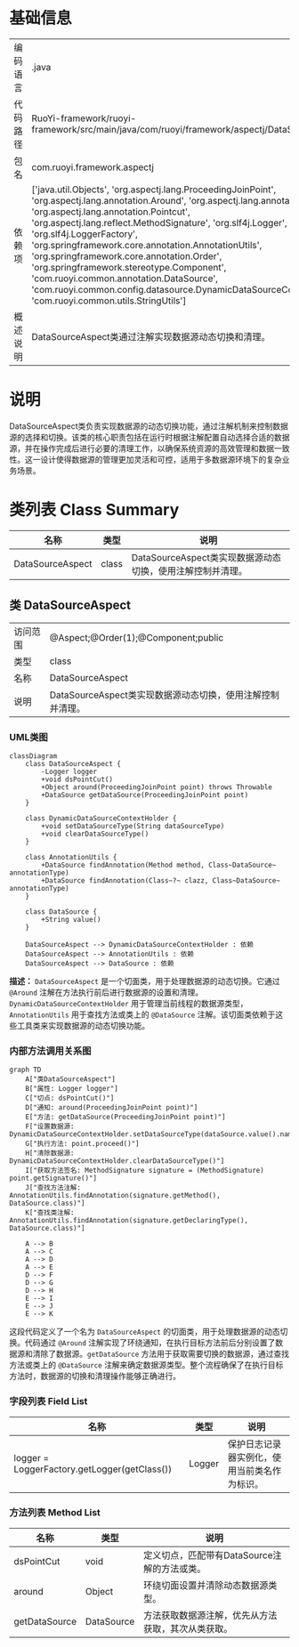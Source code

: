# 基础信息

|      |      |
|------|------|
| 编码语言 | .java |
| 代码路径 | RuoYi-framework/ruoyi-framework/src/main/java/com/ruoyi/framework/aspectj/DataSourceAspect.java |
| 包名 | com.ruoyi.framework.aspectj |
| 依赖项 | ['java.util.Objects', 'org.aspectj.lang.ProceedingJoinPoint', 'org.aspectj.lang.annotation.Around', 'org.aspectj.lang.annotation.Aspect', 'org.aspectj.lang.annotation.Pointcut', 'org.aspectj.lang.reflect.MethodSignature', 'org.slf4j.Logger', 'org.slf4j.LoggerFactory', 'org.springframework.core.annotation.AnnotationUtils', 'org.springframework.core.annotation.Order', 'org.springframework.stereotype.Component', 'com.ruoyi.common.annotation.DataSource', 'com.ruoyi.common.config.datasource.DynamicDataSourceContextHolder', 'com.ruoyi.common.utils.StringUtils'] |
| 概述说明 | DataSourceAspect类通过注解实现数据源动态切换和清理。 |

# 说明

DataSourceAspect类负责实现数据源的动态切换功能，通过注解机制来控制数据源的选择和切换。该类的核心职责包括在运行时根据注解配置自动选择合适的数据源，并在操作完成后进行必要的清理工作，以确保系统资源的高效管理和数据一致性。这一设计使得数据源的管理更加灵活和可控，适用于多数据源环境下的复杂业务场景。

# 类列表 Class Summary

| 名称   | 类型  | 说明 |
|-------|------|-------------|
| DataSourceAspect | class | DataSourceAspect类实现数据源动态切换，使用注解控制并清理。 |



## 类 DataSourceAspect

|      |      |
|------|------|
| 访问范围 | @Aspect;@Order(1);@Component;public |
| 类型 | class |
| 名称 | DataSourceAspect |
| 说明 | DataSourceAspect类实现数据源动态切换，使用注解控制并清理。 |


### UML类图

```mermaid
classDiagram
    class DataSourceAspect {
        -Logger logger
        +void dsPointCut()
        +Object around(ProceedingJoinPoint point) throws Throwable
        +DataSource getDataSource(ProceedingJoinPoint point)
    }

    class DynamicDataSourceContextHolder {
        +void setDataSourceType(String dataSourceType)
        +void clearDataSourceType()
    }

    class AnnotationUtils {
        +DataSource findAnnotation(Method method, Class~DataSource~ annotationType)
        +DataSource findAnnotation(Class~?~ clazz, Class~DataSource~ annotationType)
    }

    class DataSource {
        +String value()
    }

    DataSourceAspect --> DynamicDataSourceContextHolder : 依赖
    DataSourceAspect --> AnnotationUtils : 依赖
    DataSourceAspect --> DataSource : 依赖
```

**描述：**
`DataSourceAspect` 是一个切面类，用于处理数据源的动态切换。它通过 `@Around` 注解在方法执行前后进行数据源的设置和清理。`DynamicDataSourceContextHolder` 用于管理当前线程的数据源类型，`AnnotationUtils` 用于查找方法或类上的 `@DataSource` 注解。该切面类依赖于这些工具类来实现数据源的动态切换功能。


### 内部方法调用关系图

```mermaid
graph TD
    A["类DataSourceAspect"]
    B["属性: Logger logger"]
    C["切点: dsPointCut()"]
    D["通知: around(ProceedingJoinPoint point)"]
    E["方法: getDataSource(ProceedingJoinPoint point)"]
    F["设置数据源: DynamicDataSourceContextHolder.setDataSourceType(dataSource.value().name())"]
    G["执行方法: point.proceed()"]
    H["清除数据源: DynamicDataSourceContextHolder.clearDataSourceType()"]
    I["获取方法签名: MethodSignature signature = (MethodSignature) point.getSignature()"]
    J["查找方法注解: AnnotationUtils.findAnnotation(signature.getMethod(), DataSource.class)"]
    K["查找类注解: AnnotationUtils.findAnnotation(signature.getDeclaringType(), DataSource.class)"]

    A --> B
    A --> C
    A --> D
    A --> E
    D --> F
    D --> G
    D --> H
    E --> I
    E --> J
    E --> K
```

这段代码定义了一个名为 `DataSourceAspect` 的切面类，用于处理数据源的动态切换。代码通过 `@Around` 注解实现了环绕通知，在执行目标方法前后分别设置了数据源和清除了数据源。`getDataSource` 方法用于获取需要切换的数据源，通过查找方法或类上的 `@DataSource` 注解来确定数据源类型。整个流程确保了在执行目标方法时，数据源的切换和清理操作能够正确进行。

### 字段列表 Field List

| 名称  | 类型  | 说明 |
|-------|-------|------|
| logger = LoggerFactory.getLogger(getClass()) | Logger | 保护日志记录器实例化，使用当前类名作为标识。 |

### 方法列表 Method List

| 名称  | 类型  | 说明 |
|-------|-------|------|
| dsPointCut | void | 定义切点，匹配带有DataSource注解的方法或类。 |
| around | Object | 环绕切面设置并清除动态数据源类型。 |
| getDataSource | DataSource | 方法获取数据源注解，优先从方法获取，其次从类获取。 |




